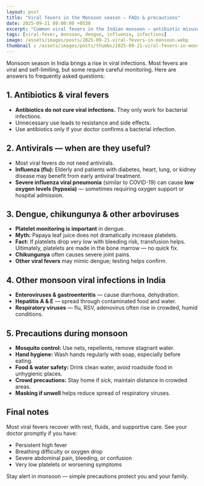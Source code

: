 ```yaml
---
layout: post
title: "Viral fevers in the Monsoon season — FAQs & precautions"
date: 2025-09-21 09:00:00 +0530
excerpt: "Common viral fevers in the Indian monsoon — antibiotic misuse, role of antivirals, dengue platelet myths, and practical precautions."
tags: [viral-fever, monsoon, dengue, influenza, infections]
image: /assets/images/posts/2025-09-21-viral-fevers-in-monsoon.webp
thumbnail : /assets/images/posts/thumbs/2025-09-21-viral-fevers-in-monsoon.webp
---
```


Monsoon season in India brings a rise in viral infections. Most fevers are viral and self-limiting, but some require careful monitoring. Here are answers to frequently asked questions:

## 1. Antibiotics & viral fevers
- **Antibiotics do not cure viral infections.** They only work for bacterial infections.  
- Unnecessary use leads to resistance and side effects.  
- Use antibiotics only if your doctor confirms a bacterial infection.

## 2. Antivirals — when are they useful?
- Most viral fevers do not need antivirals.  
- **Influenza (flu):** Elderly and patients with diabetes, heart, lung, or kidney disease may benefit from early antiviral treatment.  
- **Severe influenza viral pneumonia** (similar to COVID-19) can cause **low oxygen levels (hypoxia)** — sometimes requiring oxygen support or hospital admission.  

## 3. Dengue, chikungunya & other arboviruses
- **Platelet monitoring is important** in dengue.  
- **Myth:** Papaya leaf juice does not dramatically increase platelets.  
- **Fact:** If platelets drop very low with bleeding risk, transfusion helps. Ultimately, platelets are made in the bone marrow — no quick fix.  
- **Chikungunya** often causes severe joint pains.  
- **Other viral fevers** may mimic dengue; testing helps confirm.

## 4. Other monsoon viral infections in India
- **Enteroviruses & gastroenteritis** — cause diarrhoea, dehydration.  
- **Hepatitis A & E** — spread through contaminated food and water.  
- **Respiratory viruses** — flu, RSV, adenovirus often rise in crowded, humid conditions.  

## 5. Precautions during monsoon
- **Mosquito control:** Use nets, repellents, remove stagnant water.  
- **Hand hygiene:** Wash hands regularly with soap, especially before eating.  
- **Food & water safety:** Drink clean water, avoid roadside food in unhygienic places.  
- **Crowd precautions:** Stay home if sick, maintain distance in crowded areas.  
- **Masking if unwell** helps reduce spread of respiratory viruses.  

## Final notes
Most viral fevers recover with rest, fluids, and supportive care. See your doctor promptly if you have:
- Persistent high fever  
- Breathing difficulty or oxygen drop  
- Severe abdominal pain, bleeding, or confusion  
- Very low platelets or worsening symptoms  

Stay alert in monsoon — simple precautions protect you and your family.

